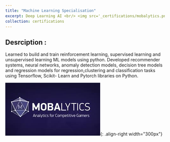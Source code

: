 ```yaml
---
title: "Machine Learning Specialisation"
excerpt: Deep Learning AI <br/> <img src='_certifications/mobalytics.png'>
collection: certifications
---
```


## Desrciption :

Learned to build and train reinforcement learning, supervised learning and unsupervised learning ML models using python. 
Developed recommender systems, neural networks, anomaly detection models, decision tree models and regression models for regression,clustering and classification tasks using Tensorflow, Scikit- Learn and Pytorch libraries on Python.

![Illustration of combining vision and language modalities](_certifications/mobalytics.png){: .align-right width="300px"}